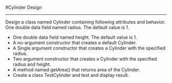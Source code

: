 #Cylinder Design 

----
Design a class named Cylinder containing following attributes and behavior.
One double data field named radius. The default value is 1.
- One double data field named height. The default value is 1.
- A no-argument constructor that creates a default Cylinder.
- A Single argument constructor that creates a Cylinder with the specified radius.
- Two argument constructor that creates a Cylinder with the specified radius and
height.
- A method named getArea() that returns area of the Cylinder.
- Create a class TestCylinder and test and display result.